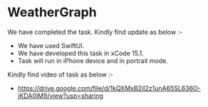 # WeatherGraph

We have completed the task. Kindly find update as below :-
- We have used SwiftUI.
- We have developed this task in xCode 15.1.
- Task will run in iPhone device and in portrait mode.

Kindly find video of task as below :-
- https://drive.google.com/file/d/1kQXMxB2iI2z1unA65SL636O-jKDA0jM9/view?usp=sharing
